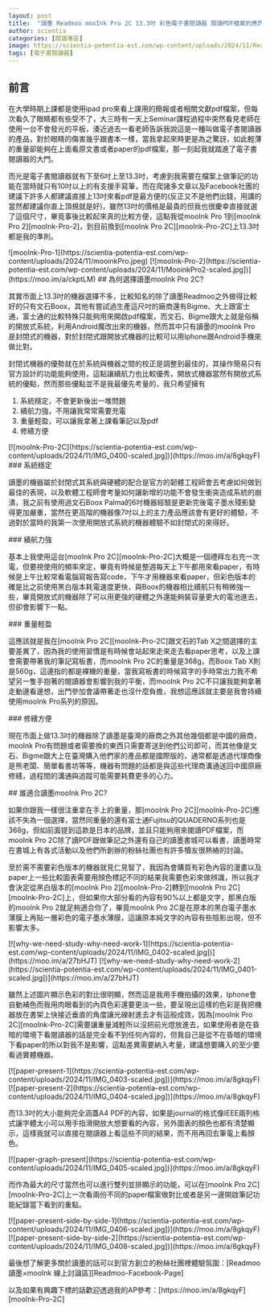 ```yaml
---
layout: post
title:  "讀墨 Readmoo mooInk Pro 2C 13.3吋 彩色電子書閱讀器 閱讀PDF檔案的應許之機"
author: scientia
categories: [閱讀專區]
image: https://scientia-potentia-est.com/wp-content/uploads/2024/11/Readmoo-mooInk-Pro-2C.png
tags: [電子書閱讀器]
---
```

## 前言
<p>在大學時期上課都是使用ipad pro來看上課用的簡報或者相關文獻pdf檔案，但每次看久了眼睛都有些受不了，大三時有一天上Seminar課程過程中突然看見老師在使用一台不會發光的平板，湊近過去一看老師告訴我說這是一種叫做電子書閱讀器的產品，對於眼睛的傷害幾乎跟書本一樣，當我拿起來時更是為之驚訝，如此輕薄的重量卻能夠在上面看原文書或者paper的pdf檔案，那一刻起我就踏進了電子書閱讀器的大門。</p>
<p>而光是電子書閱讀器就有下至6吋上至13.3吋，考慮到我需要在檔案上做筆記的功能在當時就只有10吋以上的有支援手寫筆，而在爬諸多文章以及Facebook社團的建議下許多人都建議直接上13吋來看pdf是最方便的(反正又不是他們出錢，用講的當然都建議你直上頂規就是好)，雖然13吋的價格是最貴的但我也很慶幸直接就選了這個尺寸，畢竟事後比較起來真的比較方便，這點我從mooInk Pro 1到[mooInk Pro 2][mooInk-Pro-2]，到目前換到[mooInk Pro 2C][mooInk-Pro-2C]上13.3吋都是我的準則。</p>
![mooInk-Pro-1](https://scientia-potentia-est.com/wp-content/uploads/2024/11/mooinkPro.jpeg)
[![mooInk-Pro-2](https://scientia-potentia-est.com/wp-content/uploads/2024/11/MooinkPro2-scaled.jpg])](https://moo.im/a/ckptLM)
## 為何選擇讀墨mooInk Pro 2C?
<p>其實市面上13.3吋的機器選擇不多，比較知名的除了讀墨Readmoo之外做得比較好的只有文石Boox，其他有嘗試過生產這尺吋的廠商還有Bigme、大上跟富士通，富士通的比較特殊只能夠用來開啟pdf檔案，而文石、Bigme跟大上就是俗稱的開放式系統，利用Android魔改出來的機器，然而其中只有讀墨的mooInk Pro是封閉式的機器，對於封閉式跟開放式機器的比較可以用Iphone跟Android手機來做比對。</p>
<p>封閉式機器的優勢就在於系統與機器之間的校正是調整到最佳的，其操作簡易只有官方設計的功能能夠使用，這點讓續航力也比較優秀，開放式機器當然有開放式系統的優點，然而那些優點並不是我最優先考量的，我只希望擁有</p>
<ol>
<li>系統穩定，不會更新後出一堆問題</li>
<li>續航力強，不用讓我常常需要充電</li>
<li>重量輕盈，可以讓我拿著上課看筆記以及pdf</li>
<li>修繕方便</li>
</ol>
[![mooInk-Pro-2C](https://scientia-potentia-est.com/wp-content/uploads/2024/11/IMG_0400-scaled.jpg])](https://moo.im/a/8gkqyF)
### 系統穩定
<p>讀墨的機器屬於封閉式其系統與硬體的配合是官方的韌體工程師會去考慮如何做到最佳的表現，以及軟體工程師會考量如何讓新增的功能不會發生衝突造成系統的崩潰，我之前有使用過文石Boox Palma的6吋機器經驗是更新完後電子墨水殘影變得更加嚴重，當然在更高階的機器像7吋以上的主力產品應該會有更好的體驗，不過對於當時的我第一次使用開放式系統的機器體驗不如封閉式的來得好。</p>
### 續航力強
<p>基本上我使用這台[mooInk Pro 2C][mooInk-Pro-2C]大概是一個禮拜左右充一次電，但要視使用的頻率來定，畢竟有時候是整週每天上下午都用來看paper，有時候是上午比較常看電腦寫報告寫code，下午才用機器來看paper，但彩色版本的確是比之前使用黑白版本耗電速度更快，與Boox的機器相比續航只有稍微強一些，畢竟開放式的機器除了可以用更強的硬體之外還能夠裝容量更大的電池進去，但卻會影響下一點。</p>
### 重量輕盈
<p>這應該就是我在[mooInk Pro 2C][mooInk-Pro-2C]跟文石的Tab X之間選擇的主要差異了，因為我的使用習慣是有時候會站起來走來走去看paper思考，以及上課會需要帶著我的筆記寫板書，而mooInk Pro 2C的重量是368g，而Boox Tab X則是560g，這邊指的都是裸機的重量，當我寫板書的時候寫字的手時常出力我不希望另一隻手抱著的閱讀器會影響到我的平衡，而mooInk Pro 2C不只讓我能夠拿著走動邊看邊想，出門參加會議帶著走也沒什麼負擔，我想這應該就主要是我會持續使用mooInk Pro系列的原因。</p>
### 修繕方便
<p>現在市面上做13.3吋的機器除了讀墨是臺灣的廠商之外其他幾個都是中國的廠商，mooInk Pro有問題或者需要換的東西只需要寄送到他們公司即可，而其他像是文石、Bigme跟大上在臺灣購入他們家的產品都是國際版的，通常都是透過代理商像是熊老闆、簡單看書坊等等，機器有問題的話都是與這些代理商溝通送回中國原廠修繕，過程間的溝通與追蹤可能需要耗費更多的心力。</p>
## 誰適合讀墨mooInk Pro 2C?
<p>如果你跟我一樣很注重拿在手上的重量，那[mooInk Pro 2C][mooInk-Pro-2C]應該不失為一個選擇，當然同重量的還有富士通Fujitsu的QUADERNO系列也是368g，但如前面提到這款是日本的品牌，並且只能夠用來閱讀PDF檔案，而mooInk Pro 2C除了讀PDF跟做筆記之外還有自己的讀墨書城可以看書，讀墨時常在書城上有各式活動以及他們所創辦的粉絲社團也有許多犢友很熱絡的討論。</p>
<p>至於需不需要彩色版本的機器就見仁見智了，我因為會購買有彩色內容的漫畫以及paper上一些比較圖表需要用顏色標記不同的結果我需要色彩來做辨識，所以我才會決定從黑白版本的[mooInk Pro 2][mooInk-Pro-2]轉到[mooInk Pro 2C][mooInk-Pro-2C]上，但如果你大部分看的內容有90%以上都是文字，那黑白版的mooInk Pro 2就足夠適合你了，畢竟mooInk Pro 2C是在原本的黑白電子墨水薄膜上再貼一層彩色的電子墨水薄膜，這讓原本純文字的內容有些陰影出現，但不影響太多。</p>
[![why-we-need-study-why-need-work-1](https://scientia-potentia-est.com/wp-content/uploads/2024/11/IMG_0402-scaled.jpg])](https://moo.im/a/27bHJT)
[![why-we-need-study-why-need-work-2](https://scientia-potentia-est.com/wp-content/uploads/2024/11/IMG_0401-scaled.jpg])](https://moo.im/a/27bHJT)
<p>雖然上述圖片顯示色彩的對比很明顯，然而這是我用手機拍攝的效果，Iphone會自動補色而我用肉眼看到的內頁色彩還要更淡一些，要呈現出這樣的色彩是我把機器放在書架上快接近垂直的角度讓光線射進去才有這般成效，因為[mooInk Pro 2C][mooInk-Pro-2C]需要讓重量減輕所以沒把前光燈放進去，如果使用者是在昏暗的環境下看閱讀器的話是完全看不到任何內容的，但我自己是從不在昏暗的環境下看paper的所以對我不是影響，這點差異需要納入考量，建議想要購入的至少要看過實體機器。</p>
[![paper-present-1](https://scientia-potentia-est.com/wp-content/uploads/2024/11/IMG_0403-scaled.jpg])](https://moo.im/a/8gkqyF)
[![paper-present-2](https://scientia-potentia-est.com/wp-content/uploads/2024/11/IMG_0404-scaled.jpg])](https://moo.im/a/8gkqyF)
<p>而13.3吋的大小能夠完全涵蓋A4 PDF的內容，如果是journal的格式像IEEE兩列格式讓字體太小可以用手指滑開放大想要看的內容，另外圖表的顏色也都有清楚顯示，這樣我就可以直接在閱讀器上看這些不同的結果，而不用再回去筆電上看顏色。</p>
[![paper-graph-present](https://scientia-potentia-est.com/wp-content/uploads/2024/11/IMG_0405-scaled.jpg])](https://moo.im/a/8gkqyF)
<p>而作為最大的尺寸當然也可以進行雙列並排顯示的功能，可以在[mooInk Pro 2C][mooInk-Pro-2C]上一次看兩份不同的paper檔案做對比或者是另一邊開啟筆記功能紀錄當下看到的重點。</p>
[![paper-present-side-by-side-1](https://scientia-potentia-est.com/wp-content/uploads/2024/11/IMG_0406-scaled.jpg])](https://moo.im/a/8gkqyF)
[![paper-present-side-by-side-2](https://scientia-potentia-est.com/wp-content/uploads/2024/11/IMG_0408-scaled.jpg])](https://moo.im/a/8gkqyF)
<p>最後想了解更多關於讀墨的話可以到官方創立的粉絲社團裡體驗氛圍：[Readmoo讀墨×mooInk 線上討論區][Readmoo-Facebook-Page]</p>
<p>以及如果有興趣下標的話歡迎透過我的AP參考：[https://moo.im/a/8gkqyF][mooInk-Pro-2C]</p>

[mooInk-Pro-2]: https://moo.im/a/ckptLM
[mooInk-Pro-2C]: https://moo.im/a/8gkqyF
[Readmoo-Facebook-Page]: https://www.facebook.com/groups/2022799827759547/